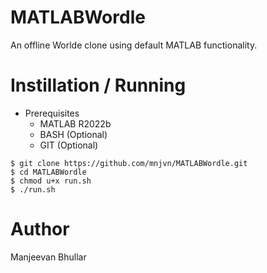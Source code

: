 # MATLABWordle
An offline Worlde clone using default MATLAB functionality.

# Instillation / Running

* Prerequisites
  - MATLAB R2022b
  - BASH (Optional)
  - GIT (Optional)

```
$ git clone https://github.com/mnjvn/MATLABWordle.git
$ cd MATLABWordle
$ chmod u+x run.sh
$ ./run.sh
```

# Author
Manjeevan Bhullar
